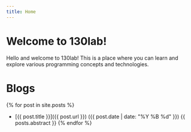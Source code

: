 ```yaml
---
title: Home
---
```


# Welcome to 130lab!

Hello and welcome to 130lab! This is a place where you can learn and explore various programming concepts and technologies.

# Blogs

{% for post in site.posts %}
- [{{ post.title }}]({{ post.url }}) ({{ post.date | date: "%Y %B %d" }})
{{ posts.abstract }}
{% endfor %}
